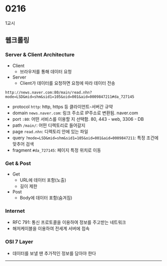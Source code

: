 # 0216
1교시
## 웹크롤링

### Server & Client Architecture
- Client
    - 브라우저를 통해 데이터 요청
- Server
    - Client가 데이터를 요청하면 요청에 따라 데이터 전송

``http://news.naver.com:80/main/read.nhn?mode=LSD&mid=shm&sid1=105&oid=001&aid=0009847211#da_727145 ``
- protocol ``http``: http, https 등 클라이언트-서버간 규약
- domain ``news.naver.com``: 링크 주소로 IP주소로 변환됨. naver.com
- port ``:80``: 어떤 서비스를 이용할 지 선택함. 80, 443 - web, 3306 - DB
- path ``/main/``: 어떤 디렉토리로 들어갈지
- page ``read.nhn``: 디렉토리 안에 있는 파일
- query ``?mode=LSD&mid=shm&sid1=105&oid=001&aid=0009847211``: 특정 조건에 맞추어 검색
- fragment ``#da_727145``: 페이지 특정 위치로 이동

### Get & Post
- Get
    - URL에 데이터 포함(노출)
    - 길이 제한
- Post
    - Body에 데이터 포함(숨겨짐)

### Internet
- RFC 791: 통신 프로토콜을 이용하여 정보를 주고받는 네트워크
- 해저케이블을 이용하여 전세계 서버에 접속

### OSI 7 Layer
- 데이터를 보낼 땐 추가적인 정보를 담아야 한다
---
